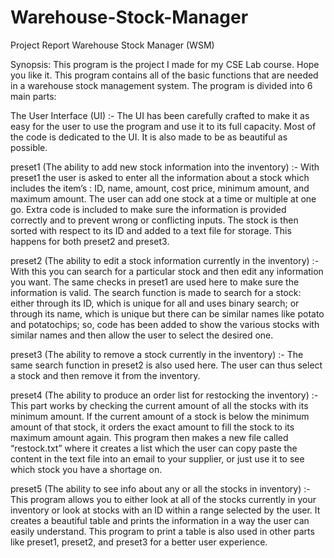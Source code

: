 # Warehouse-Stock-Manager
Project Report
Warehouse Stock Manager (WSM)

Synopsis:
	This program is the project I made for my CSE Lab course. Hope you like it. This program contains all of the basic functions that are needed in a warehouse stock management system. The program is divided into 6 main parts:
  
The User Interface (UI) :- The UI has been carefully crafted to make it as easy for the user to use the program and use it to its full capacity. Most of the code is dedicated to the UI. It is also made to be as beautiful as possible.

preset1 (The ability to add new stock information into the inventory) :- With preset1 the user is asked to enter all the information about a stock which includes the item’s : ID, name, amount, cost price, minimum amount, and maximum amount. The user can add one stock at a time or multiple at one go. Extra code is included to make sure the information is provided correctly and to prevent wrong or conflicting inputs. The stock is then sorted with respect to its ID and added to a text file for storage. This happens for both preset2 and preset3.

preset2 (The ability to edit a stock information currently in the inventory) :- With this you can search for a particular stock and then edit any information you want. The same checks in preset1 are used here to make sure the information is valid. The search function is made to search for a stock: either through its ID, which is unique for all and uses binary search; or through its name, which is unique but there can be similar names like potato and potatochips; so, code has been added to show the various stocks with similar names and then allow the user to select the desired one. 

preset3 (The ability to remove a stock currently in the inventory) :- The same search function in preset2 is also used here. The user can thus select a stock and then remove it from the inventory.

preset4 (The ability to produce an order list for restocking the inventory) :- This part works by checking the current amount of all the stocks with its minimum amount. If the current amount of a stock is below the minimum amount of that stock, it orders the exact amount to fill the stock to its maximum amount again. This program then makes a new file called “restock.txt” where it creates a list which the user can copy paste the content in the text file into an email to your supplier, or just use it to see which stock you have a shortage on.

preset5 (The ability to see info about any or all the stocks in inventory) :- This program allows you to either look at all of the stocks currently in your inventory or look at stocks with an ID within a range selected by the user. It creates a beautiful table and prints the information in a way the user can easily understand. This program to print a table is also used in other parts like preset1, preset2, and preset3 for a better user experience.
